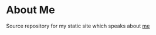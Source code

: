 # About Me

Source repository for my static site which speaks about [me](http://vrsumitha.github.io/)
